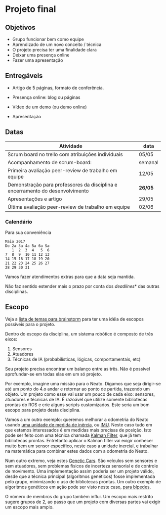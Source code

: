 # Projeto final


## Objetivos

* Grupo funcionar bem como equipe
* Aprendizado de um novo conceito / técnica
* O projeto precisa ter uma finalidade clara
* Deixar uma presença online
* Fazer uma apresentação


## Entregáveis

* Artigo de 5 páginas, formato de conferência.

* Presença online: blog ou páginas

* Vídeo de um demo (ou demo online)

* Apresentação


## Datas


Atividade | data
---|---
Scrum board no trello com atribuições individuais| 05/05
Acompanhamento de scrum-board:|  semanal
Primeira avaliação peer-review de trabalho em equipe| 12/05
Demonstração para professores da disciplina e encerramento do desenvolvimento| **26/05**
Apresentações e artigo|29/05
Última avaliação peer-review de trabalho em equipe| 02/06


### Calendário

Para sua conveniência
```
Maio 2017
Do 2a 3a 4a 5a 6a Sa
   1  2  3  4   5  6
7  8  9  10 11 12 13
14 15 16 17 18 19 20
21 22 23 24 25 26 27
28 29 30 31
```


Vamos fazer atendimentos extras para que a data seja mantida.


Não faz sentido estender mais o prazo por conta dos *deadlines** das outras disciplinas.



## Escopo

Veja a [lista de temas para brainstorm](https://github.com/mirwox/robot17/blob/master/guides/brainstorm_temas.md) para ter uma idéia de escopos possíveis para o projeto.

Dentro do escopo da disciplina, um sistema robótico é composto de três eixos:
1. Sensores
2. Atuadores
3. Técnicas de IA (probabilísticas, lógicas, comportamentais, etc)

Seu projeto precisa encontrar um balanço entre as três. Não é possível aprofundar-se em todas elas em um só projeto.

Por exemplo, imagine uma missão para o Neato. Digamos que seja dirigir-se até um ponto do 4.o andar e retornar ao ponto de partida, trazendo um objeto. Um projeto como esse vai usar um pouco de cada eixo: sensores, atuadores e técnicas de IA.   É razoável que utilize somente bibliotecas prontas do ROS e crie alguns scripts customizados.  Este seria um bom escopo para projeto desta disciplina.


Vamos a um outro exemplo:  queremos melhorar a odometria do Neato usando [uma unidade de medida de inércia](https://www.youtube.com/watch?v=NUNXcr_u9pM), ou [IMU](https://www.youtube.com/watch?v=NUNXcr_u9pM). Neste caso tudo em que estamos interessados é em medidas mais precisas de posição. Isto pode ser feito com uma técnica chamada [Kalman Filter](https://www.youtube.com/watch?v=fzjEMOOBuFA), que já tem bibliotecas prontas. Entretanto aplicar o Kalman filter vai exigir conhecer muito bem um sensor específico, neste caso a unidade inercial, e trabalhar na matemática para combinar estes dados com a odometria do Neato.

Num outro extremo, veja estes [Genetic Cars](http://rednuht.org/genetic_cars_2/). São veículos sem sensores e sem atuadores, sem problemas físicos de incerteza sensorial e de controle de movimento.  Uma implementação assim poderia ser um projeto válido, desde que a técnica principal (algoritmos genéticos) fosse implementada pelo grupo, minimizando o uso de bibliotecas prontas.  Um outro exemplo de algoritmos genéticos em ação pode ser visto neste caso, [para bípedes](https://www.youtube.com/watch?v=jIjPTuekCcM).

O número de membros do grupo também influi. Um escopo mais restrito sugere grupos de 2, ao passo que um projeto com diversas partes vai exigir um escopo mais amplo.

##

